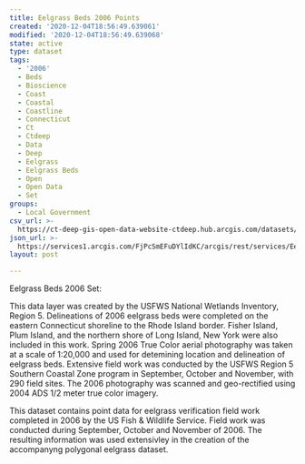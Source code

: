 ```yaml
---
title: Eelgrass Beds 2006 Points
created: '2020-12-04T18:56:49.639061'
modified: '2020-12-04T18:56:49.639068'
state: active
type: dataset
tags:
  - '2006'
  - Beds
  - Bioscience
  - Coast
  - Coastal
  - Coastline
  - Connecticut
  - Ct
  - Ctdeep
  - Data
  - Deep
  - Eelgrass
  - Eelgrass Beds
  - Open
  - Open Data
  - Set
groups:
  - Local Government
csv_url: >-
  https://ct-deep-gis-open-data-website-ctdeep.hub.arcgis.com/datasets/058b7035ecd04b21ba1930a9cd139830_0.csv?outSR=%7B%22latestWkid%22%3A2234%2C%22wkid%22%3A102656%7D
json_url: >-
  https://services1.arcgis.com/FjPcSmEFuDYlIdKC/arcgis/rest/services/Eelgrass_2006_Points_Beds/FeatureServer/0
layout: post

---
```

Eelgrass Beds 2006 Set:

This data layer was created by the USFWS National Wetlands Inventory, Region 5. Delineations of 2006 eelgrass beds were completed on the eastern Connecticut shoreline to the Rhode Island border. Fisher Island, Plum Island, and the northern shore of Long Island, New York were also included in this work. Spring 2006 True Color aerial photography was taken at a scale of 1:20,000 and used for detemining location and delineation of eelgrass beds. Extensive field work was conducted by the USFWS Region 5 Southern Coastal Zone program in September, October and November, with 290 field sites. The 2006 photography was scanned and geo-rectified using 2004 ADS 1/2 meter true color imagery.

This dataset contains point data for eelgrass verification field work completed in 2006 by the US Fish & Wildlife Service. Field work was conducted during September, October and November of 2006. The resulting information was used extensivley in the creation of the accompanyng polygonal eelgrass dataset.
